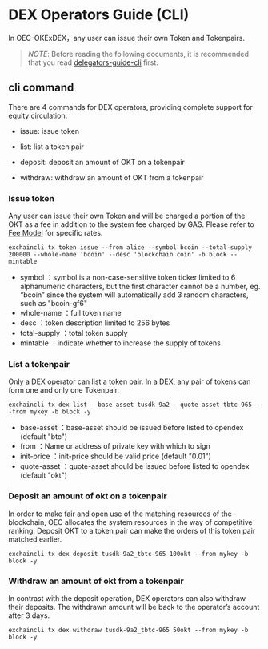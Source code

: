 # DEX Operators Guide (CLI)

In OEC-OKExDEX，any user can issue their own Token and Tokenpairs.

> _NOTE_: Before reading the following documents, it is recommended that you read [delegators-guide-cli](../delegators/delegators-guide-cli.html) first.

## cli command
There are 4 commands for DEX operators, providing complete support for equity circulation.

*  issue: issue token

*  list: list a token pair

*  deposit: deposit an amount of OKT on a tokenpair

*  withdraw: withdraw an amount of OKT from a tokenpair


### Issue token

Any user can issue their own Token and will be charged a portion of the OKT as a fee in addition to the system fee charged by GAS. Please refer to [Fee Model](../concepts/fee.html) for specific rates.

```shell
exchaincli tx token issue --from alice --symbol bcoin --total-supply 200000 --whole-name 'bcoin' --desc 'blockchain coin' -b block --mintable  

```

* symbol ：symbol is a non-case-sensitive token ticker limited to 6 alphanumeric characters, but the first character cannot be a number, eg. “bcoin” since the system will automatically add 3 random characters, such as "bcoin-gf6"
* whole-name ：full token name
* desc ：token description limited to 256 bytes
* total-supply ：total token supply
* mintable ：indicate whether to increase the supply of tokens



### List a tokenpair

Only a DEX operator can list a token pair. In a DEX, any pair of tokens can form one and only one Tokenpair.

```shell
exchaincli tx dex list --base-asset tusdk-9a2 --quote-asset tbtc-965 --from mykey -b block -y

```

* base-asset ：base-asset should be issued before listed to opendex (default "btc")
* from ：Name or address of private key with which to sign
* init-price ：init-price should be valid price (default "0.01")
* quote-asset ：quote-asset should be issued before listed to opendex (default "okt")


### Deposit an amount of okt on a tokenpair

In order to make fair and open use of the matching resources of the blockchain, OEC allocates the system resources in the way of competitive ranking. Deposit OKT to a token pair can make the orders of this token pair matched earlier.


```shell
exchaincli tx dex deposit tusdk-9a2_tbtc-965 100okt --from mykey -b block -y
```



### Withdraw an amount of okt from a tokenpair

In contrast with the deposit operation, DEX operators can also withdraw their deposits. The withdrawn amount will be back to the operator’s account after 3 days.


```shell
exchaincli tx dex withdraw tusdk-9a2_tbtc-965 50okt --from mykey -b block -y
```
